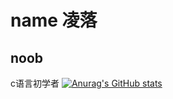 # name 凌落
## noob
c语言初学者
[![Anurag's GitHub stats](https://github-readme-stats.vercel.app/api?username=intling-luo)](https://github.com/anuraghazra/github-readme-stats)
